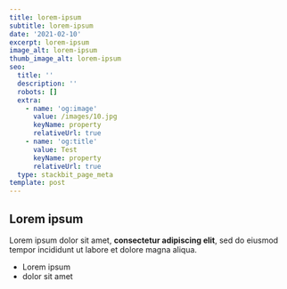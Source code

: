 ```yaml
---
title: lorem-ipsum
subtitle: lorem-ipsum
date: '2021-02-10'
excerpt: lorem-ipsum
image_alt: lorem-ipsum
thumb_image_alt: lorem-ipsum
seo:
  title: ''
  description: ''
  robots: []
  extra:
    - name: 'og:image'
      value: /images/10.jpg
      keyName: property
      relativeUrl: true
    - name: 'og:title'
      value: Test
      keyName: property
      relativeUrl: true
  type: stackbit_page_meta
template: post
---
```

## Lorem ipsum

Lorem ipsum dolor sit amet, **consectetur adipiscing elit**, sed do eiusmod tempor incididunt ut labore et dolore magna aliqua.

- Lorem ipsum
- dolor sit amet